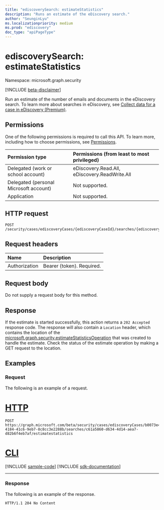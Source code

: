 ```yaml
---
title: "ediscoverySearch: estimateStatistics"
description: "Runs an estimate of the eDiscovery search."
author: "SeunginLyu"
ms.localizationpriority: medium
ms.prod: "ediscovery"
doc_type: "apiPageType"
---
```


# ediscoverySearch: estimateStatistics
Namespace: microsoft.graph.security

[!INCLUDE [beta-disclaimer](../../includes/beta-disclaimer.md)]

Run an estimate of the number of emails and documents in the eDiscovery search. To learn more about searches in eDiscovery, see [Collect data for a case in eDiscovery (Premium)](/microsoft-365/compliance/collecting-data-for-ediscovery).


## Permissions
One of the following permissions is required to call this API. To learn more, including how to choose permissions, see [Permissions](/graph/permissions-reference).

|Permission type|Permissions (from least to most privileged)|
|:---|:---|
|Delegated (work or school account)|eDiscovery.Read.All, eDiscovery.ReadWrite.All|
|Delegated (personal Microsoft account)|Not supported.|
|Application|Not supported.|

## HTTP request

<!-- {
  "blockType": "ignored"
}
-->
``` http
POST /security/cases/ediscoveryCases/{ediscoveryCaseId}/searches/{ediscoverySearchId}/estimateStatistics
```

## Request headers
|Name|Description|
|:---|:---|
|Authorization|Bearer {token}. Required.|

## Request body
Do not supply a request body for this method.

## Response

If the estimate is started successfully, this action returns a `202 Accepted` response code.
The response will also contain a `Location` header, which contains the location of the [microsoft.graph.security.estimateStatisticsOperation](../resources/security-ediscoveryestimateoperation.md) that was created to handle the estimate. Check the status of the estimate operation by making a GET request to the location.

## Examples

### Request
The following is an example of a request.

# [HTTP](#tab/http)
<!-- {
  "blockType": "request",
  "name": "ediscoverysearchthis.estimatestatistics"
}
-->
``` http
POST https://graph.microsoft.com/beta/security/cases/ediscoveryCases/b0073e4e-4184-41c6-9eb7-8c8cc3e2288b/searches/c61a5860-d634-4d14-aea7-d82b6f4eb7af/estimatestatistics
```

# [CLI](#tab/cli)
[!INCLUDE [sample-code](../includes/snippets/cli/ediscoverysearchthisestimatestatistics-cli-snippets.md)]
[!INCLUDE [sdk-documentation](../includes/snippets/snippets-sdk-documentation-link.md)]

---

### Response
The following is an example of the response.

<!-- {
  "blockType": "response",
  "truncated": true
}
-->
``` http
HTTP/1.1 204 No Content
```
